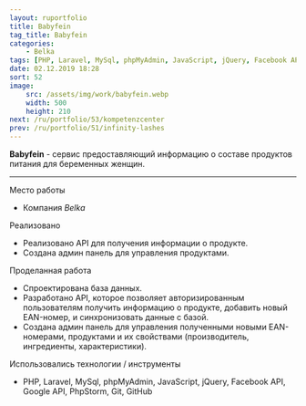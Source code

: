 ```yaml
---
layout: ruportfolio
title: Babyfein
tag_title: Babyfein
categories:
    - Belka
tags: [PHP, Laravel, MySql, phpMyAdmin, JavaScript, jQuery, Facebook API, Google API, PhpStorm, Git, GitHub]
date: 02.12.2019 18:28
sort: 52
image: 
    src: /assets/img/work/babyfein.webp 
    width: 500
    height: 210
next: /ru/portfolio/53/kompetenzcenter
prev: /ru/portfolio/51/infinity-lashes
---
```


**Babyfein** - сервис предоставляющий информацию о составе продуктов питания для беременных женщин.

---

Место работы

* Компания _Belka_

Реализовано

* Реализовано API для получения информации о продукте.
* Создана админ панель для управления продуктами.

Проделанная работа

* Спроектирована база данных.
* Разработано API, которое позволяет авторизированным пользователям получить информацию о продукте, добавить новый EAN-номер, и синхронизовать данные с базой.
* Создана админ панель для управления полученными новыми EAN-номерами, продуктами и их свойствами (производитель, ингредиенты, характеристики).

Использовались технологии / инструменты

* PHP, Laravel, MySql, phpMyAdmin, JavaScript, jQuery, Facebook API, Google API, PhpStorm, Git, GitHub

